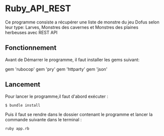 # Ruby_API_REST

Ce programme consiste a récupérer une liste de monstre du jeu Dofus selon leur type: Larves, Monstres des cavernes et Monstres des plaines herbeuses avec REST API 

## Fonctionnement

Avant de Démarrer le programme, il faut installer les gems suivant:

gem 'rubocop'
gem 'pry'
gem 'httparty'
gem 'json'

## Lancement

Pour lancer le programme,il faut d'abord exécuter :

```
$ bundle install
```
Puis il faut se rendre dans le dossier contenant le programme et lancer la commande suivante dans le terminal : 

```
ruby app.rb
```



